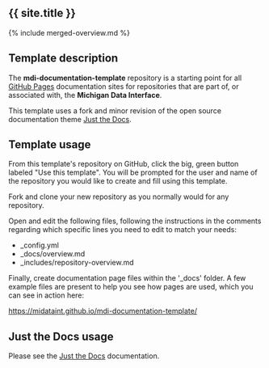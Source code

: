 <!--- README.md is always the 1st page loaded by GitHub Pages on github.io  --->
<!--- do not change any lines in this file --->
## {{ site.title }}
{% include merged-overview.md %}

<div style="display: {% if site %} none {% else %} block {% endif %};">
  
## Template description

The **mdi-documentation-template** repository is a starting point for all 
[GitHub Pages](https://docs.github.com/en/pages/getting-started-with-github-pages/about-github-pages)
documentation sites for repositories that are part of, or associated with, 
the **Michigan Data Interface**.

This template uses a fork and minor revision of the open source documentation 
theme [Just the Docs](https://pmarsceill.github.io/just-the-docs/).

## Template usage

From this template's repository on GitHub, click the big, green button 
labeled "Use this template". You will be prompted for the user and name
of the repository you would like to create and fill using this template.

Fork and clone your new repository as you normally would for any repository.
  
Open and edit the following files, following the instructions in the comments
regarding which specific lines you need to edit to match your needs:

- _config.yml
- _docs/overview.md
- _includes/repository-overview.md

Finally, create documentation page files within the '_docs' folder.
A few example files are present to help you see how pages are used,
which you can see in action here:

https://midataint.github.io/mdi-documentation-template/

## Just the Docs usage

Please see the 
[Just the Docs](https://pmarsceill.github.io/just-the-docs/) 
documentation.

</div>
